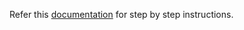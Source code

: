 Refer this [documentation](https://www.c-sharpcorner.com/article/how-to-create-files-in-aws-lambda-tmp-directory-using-c-sharp/) for step by step instructions.
